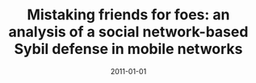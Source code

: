 ---
title: "Mistaking friends for foes: an analysis of a social network-based Sybil defense in mobile networks"
collection: publications
permalink: /publication/2011-01-01-Mistaking-friends-for-foes-an-analysis-of-a-social-network-based-Sybil-defense-in-mobile-networks
date: 2011-01-01
venue: 'In the proceedings of Proceedings of the 5th International Conference on Ubiquitous Information Management and Communication, ICUIMC 2011, Seoul, Republic of Korea, February 21 - 23, 2011'
paperurl: 'https://doi.org/10.1145/1968613.1968648'
citation: ' David Mohaisen,  Tamer AbuHmed,  Hun Kang,  Yongdae Kim,  DaeHun Nyang, &quot;Mistaking friends for foes: an analysis of a social network-based Sybil defense in mobile networks.&quot; In the proceedings of Proceedings of the 5th International Conference on Ubiquitous Information Management and Communication, ICUIMC 2011, Seoul, Republic of Korea, 2011.'
---